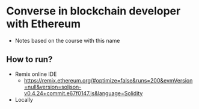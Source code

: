 # Converse in blockchain developer with Ethereum
* Notes based on the course with this name

## How to run?
* Remix online IDE
  * https://remix.ethereum.org/#optimize=false&runs=200&evmVersion=null&version=soljson-v0.4.24+commit.e67f0147.js&language=Solidity
* Locally


